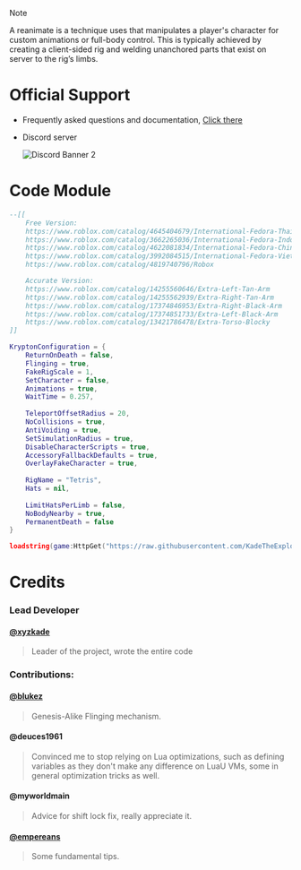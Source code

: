 
> [!NOTE]
> A reanimate is a technique uses that manipulates a player's character for custom animations or full-body control. This is typically achieved by creating a client-sided rig and welding unanchored parts that exist on server to the rig’s limbs.

# Official Support
  - Frequently asked questions and documentation, [Click there](https://krypton-reanimate.gitbook.io)
  - Discord server
  
    ![Discord Banner 2](https://discord.com/api/guilds/1131676375363879113/widget.png?style=banner2)

# Code Module
```lua
--[[
	Free Version:
	https://www.roblox.com/catalog/4645404679/International-Fedora-Thailand
	https://www.roblox.com/catalog/3662265036/International-Fedora-Indonesia
	https://www.roblox.com/catalog/4622081834/International-Fedora-China
	https://www.roblox.com/catalog/3992084515/International-Fedora-Vietnam
	https://www.roblox.com/catalog/4819740796/Robox

	Accurate Version:
	https://www.roblox.com/catalog/14255560646/Extra-Left-Tan-Arm
	https://www.roblox.com/catalog/14255562939/Extra-Right-Tan-Arm
	https://www.roblox.com/catalog/17374846953/Extra-Right-Black-Arm
	https://www.roblox.com/catalog/17374851733/Extra-Left-Black-Arm
	https://www.roblox.com/catalog/13421786478/Extra-Torso-Blocky
]]

KryptonConfiguration = {
	ReturnOnDeath = false,
	Flinging = true,
	FakeRigScale = 1,
	SetCharacter = false,
	Animations = true,
	WaitTime = 0.257,
	
	TeleportOffsetRadius = 20,
	NoCollisions = true,
	AntiVoiding = true,
	SetSimulationRadius = true,
	DisableCharacterScripts = true,
	AccessoryFallbackDefaults = true,
	OverlayFakeCharacter = true,
	
	RigName = "Tetris",
	Hats = nil,
	
	LimitHatsPerLimb = false,
	NoBodyNearby = true,
	PermanentDeath = false
}

loadstring(game:HttpGet("https://raw.githubusercontent.com/KadeTheExploiter/Krypton/main/Module.luau"))()
```

# Credits

### Lead Developer

#### [@xyzkade](https://github.com/KadeTheExploiter) 
  > Leader of the project, wrote the entire code

### Contributions:

#### [@blukez](https://github.com/Blukezz/)
  > Genesis-Alike Flinging mechanism.

#### @deuces1961
  > Convinced me to stop relying on Lua optimizations, such as defining variables as they don't make any difference on LuaU VMs, some in general optimization tricks as well.

#### @myworldmain
  > Advice for shift lock fix, really appreciate it.

#### [@empereans](https://github.com/Empereans)
  > Some fundamental tips.
